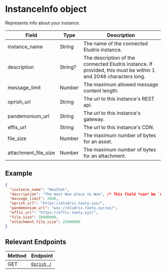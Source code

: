 # InstanceInfo object

Represents info about your instance.

| Field           | Type    | Description                                 |
|-----------------|---------|---------------------------------------------|
| instance_name   | String  | The name of the connected Eludris instance. |
| description     | String? | The description of the connected Eludris instance. If provided, this must be within 1 and 2048 characters long. |
| message_limit   | Number  | The maximum allowed message content length. |
| oprish_url      | String  | The url to this instance's REST api.        |
| pandemonium_url | String  | The url to this instance's gateway.         |
| effis_url       | String  | The url to this instance's CDN.             |
| file_size       | Number  | The maximum number of bytes for an asset.   |
| attachment_file_size | Number  | The maximum number of bytes for an attachment. |

## Example

```json
{
  "instance_name": "WooChat",
  "description": "The most Woo place to Woo", /* This field *can* be `null`, but it will always exist */
  "message_limit": 2048,
  "oprish_url": "https://eludris.tooty.xyz/",
  "pandemonium_url": "wss://eludris.tooty.xyz/ws/",
  "effis_url": "https://effis.tooty.xyz/",
  "file_size": 20000000,
  "attachment_file_size": 25000000
}
```

## Relevant Endpoints

| Method | Endpoint                                 |
|--------|------------------------------------------|
| GET    | [`Oprish /`](../oprish/instance_info.md) |
